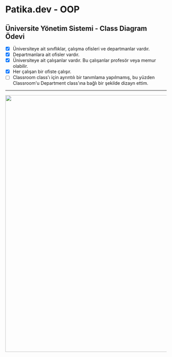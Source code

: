 # Patika.dev - OOP 
## Üniversite Yönetim Sistemi - Class Diagram Ödevi

- [x] Üniversiteye ait sınıflıklar, çalışma ofisleri ve departmanlar vardır.
- [x] Departmanlara ait ofisler vardır.
- [x] Üniversiteye ait çalışanlar vardır. Bu çalışanlar profesör veya memur olabilir.
- [x] Her çalışan bir ofiste çalışır.
- [ ] Classroom class'ı için ayrıntılı bir tanımlama yapılmamış, bu yüzden Classroom'u Department class'ına bağlı bir şekilde dizayn ettim.

------

<image src="https://github.com/Furkanber/patika-oop/blob/main/patika-class-diagram/Class_Diagram.png" width="800">

